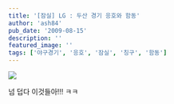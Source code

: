 ```yaml
---
title: '[잠실] LG : 두산 경기 응호와 함동'
author: 'ash84'
pub_date: '2009-08-15'
description: ''
featured_image: ''
tags: ['야구경기', '응호', '잠실', '칭구', '함동']
---
```



![](http://ash84.net/wp-content/uploads/1/cfile24.uf.1862E30B4A82AD47286E8B.jpg)

넘 덥다 이것들아!!! ㅋㅋ



